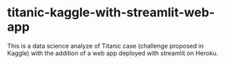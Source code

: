 # titanic-kaggle-with-streamlit-web-app
This is a data science analyze of Titanic case (challenge proposed in Kaggle) with the addition of a web app deployed with streamlit on Heroku.
